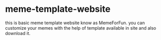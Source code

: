 # meme-template-website
this is basic meme template website know as MemeForFun. you can customize your memes with the help of template available in site and also download it.
